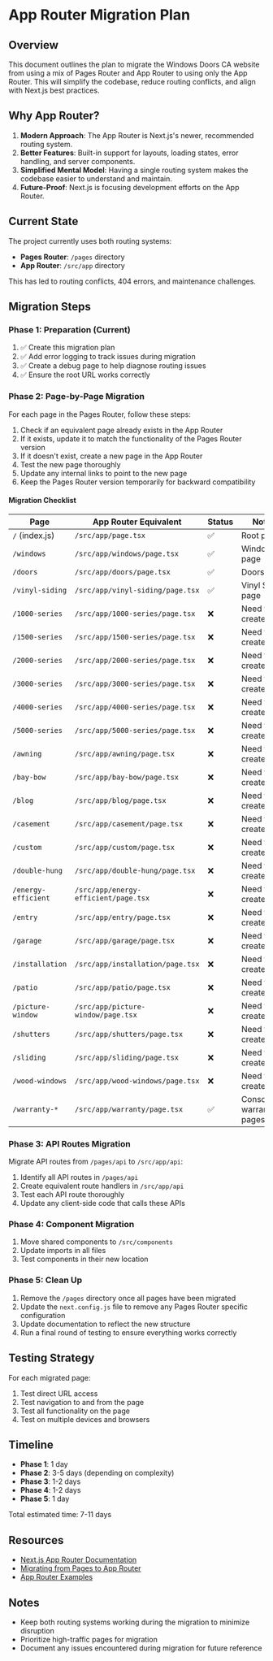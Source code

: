 # App Router Migration Plan

## Overview

This document outlines the plan to migrate the Windows Doors CA website from using a mix of Pages Router and App Router to using only the App Router. This will simplify the codebase, reduce routing conflicts, and align with Next.js best practices.

## Why App Router?

1. **Modern Approach**: The App Router is Next.js's newer, recommended routing system.
2. **Better Features**: Built-in support for layouts, loading states, error handling, and server components.
3. **Simplified Mental Model**: Having a single routing system makes the codebase easier to understand and maintain.
4. **Future-Proof**: Next.js is focusing development efforts on the App Router.

## Current State

The project currently uses both routing systems:
- **Pages Router**: `/pages` directory
- **App Router**: `/src/app` directory

This has led to routing conflicts, 404 errors, and maintenance challenges.

## Migration Steps

### Phase 1: Preparation (Current)

1. ✅ Create this migration plan
2. ✅ Add error logging to track issues during migration
3. ✅ Create a debug page to help diagnose routing issues
4. ✅ Ensure the root URL works correctly

### Phase 2: Page-by-Page Migration

For each page in the Pages Router, follow these steps:

1. Check if an equivalent page already exists in the App Router
2. If it exists, update it to match the functionality of the Pages Router version
3. If it doesn't exist, create a new page in the App Router
4. Test the new page thoroughly
5. Update any internal links to point to the new page
6. Keep the Pages Router version temporarily for backward compatibility

#### Migration Checklist

| Page | App Router Equivalent | Status | Notes |
|------|----------------------|--------|-------|
| `/` (index.js) | `/src/app/page.tsx` | ✅ | Root page |
| `/windows` | `/src/app/windows/page.tsx` | ✅ | Windows page |
| `/doors` | `/src/app/doors/page.tsx` | ✅ | Doors page |
| `/vinyl-siding` | `/src/app/vinyl-siding/page.tsx` | ✅ | Vinyl Siding page |
| `/1000-series` | `/src/app/1000-series/page.tsx` | ❌ | Need to create |
| `/1500-series` | `/src/app/1500-series/page.tsx` | ❌ | Need to create |
| `/2000-series` | `/src/app/2000-series/page.tsx` | ❌ | Need to create |
| `/3000-series` | `/src/app/3000-series/page.tsx` | ❌ | Need to create |
| `/4000-series` | `/src/app/4000-series/page.tsx` | ❌ | Need to create |
| `/5000-series` | `/src/app/5000-series/page.tsx` | ❌ | Need to create |
| `/awning` | `/src/app/awning/page.tsx` | ❌ | Need to create |
| `/bay-bow` | `/src/app/bay-bow/page.tsx` | ❌ | Need to create |
| `/blog` | `/src/app/blog/page.tsx` | ❌ | Need to create |
| `/casement` | `/src/app/casement/page.tsx` | ❌ | Need to create |
| `/custom` | `/src/app/custom/page.tsx` | ❌ | Need to create |
| `/double-hung` | `/src/app/double-hung/page.tsx` | ❌ | Need to create |
| `/energy-efficient` | `/src/app/energy-efficient/page.tsx` | ❌ | Need to create |
| `/entry` | `/src/app/entry/page.tsx` | ❌ | Need to create |
| `/garage` | `/src/app/garage/page.tsx` | ❌ | Need to create |
| `/installation` | `/src/app/installation/page.tsx` | ❌ | Need to create |
| `/patio` | `/src/app/patio/page.tsx` | ❌ | Need to create |
| `/picture-window` | `/src/app/picture-window/page.tsx` | ❌ | Need to create |
| `/shutters` | `/src/app/shutters/page.tsx` | ❌ | Need to create |
| `/sliding` | `/src/app/sliding/page.tsx` | ❌ | Need to create |
| `/wood-windows` | `/src/app/wood-windows/page.tsx` | ❌ | Need to create |
| `/warranty-*` | `/src/app/warranty/page.tsx` | ✅ | Consolidate warranty pages |

### Phase 3: API Routes Migration

Migrate API routes from `/pages/api` to `/src/app/api`:

1. Identify all API routes in `/pages/api`
2. Create equivalent route handlers in `/src/app/api`
3. Test each API route thoroughly
4. Update any client-side code that calls these APIs

### Phase 4: Component Migration

1. Move shared components to `/src/components`
2. Update imports in all files
3. Test components in their new location

### Phase 5: Clean Up

1. Remove the `/pages` directory once all pages have been migrated
2. Update the `next.config.js` file to remove any Pages Router specific configuration
3. Update documentation to reflect the new structure
4. Run a final round of testing to ensure everything works correctly

## Testing Strategy

For each migrated page:

1. Test direct URL access
2. Test navigation to and from the page
3. Test all functionality on the page
4. Test on multiple devices and browsers

## Timeline

- **Phase 1**: 1 day
- **Phase 2**: 3-5 days (depending on complexity)
- **Phase 3**: 1-2 days
- **Phase 4**: 1-2 days
- **Phase 5**: 1 day

Total estimated time: 7-11 days

## Resources

- [Next.js App Router Documentation](https://nextjs.org/docs/app)
- [Migrating from Pages to App Router](https://nextjs.org/docs/app/building-your-application/upgrading/app-router-migration)
- [App Router Examples](https://github.com/vercel/next.js/tree/canary/examples)

## Notes

- Keep both routing systems working during the migration to minimize disruption
- Prioritize high-traffic pages for migration
- Document any issues encountered during migration for future reference
